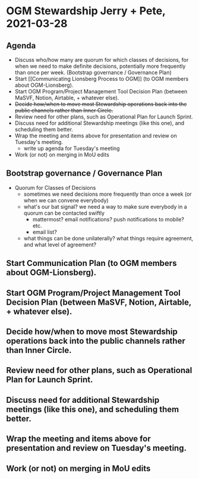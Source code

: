 # OGM Stewardship Jerry + Pete, 2021-03-28

## Agenda
- Discuss who/how many are quorum for which classes of decisions, for when we need to make definite decisions, potentially more frequently than once per week. (Bootstrap governance / Governance Plan)
- Start [[Communicating Lionsberg Process to OGM]] (to OGM members about OGM-Lionsberg).
- Start OGM Program/Project Management Tool Decision Plan (between MaSVF, Notion, Airtable, + whatever else).
- ~~Decide how/when to move most Stewardship operations back into the public channels rather than Inner Circle.~~
- Review need for other plans, such as Operational Plan for Launch Sprint.
- Discuss need for additional Stewardship meetings (like this one), and scheduling them better.
- Wrap the meeting and items above for presentation and review on Tuesday's meeting.
	- write up agenda for Tuesday's meeting
- Work (or not) on merging in MoU edits

## Bootstrap governance / Governance Plan
- Quorum for Classes of Decisions
	- sometimes we need decisions more frequently than once a week (or when we can convene everybody)
	- what's our bat signal? we need a way to make sure everybody in a quorum can be contacted swiftly
		- mattermost? email notifications? push notifications to mobile? etc.
		- email list?
	- what things can be done unilaterally? what things require agreement, and what level of agreement?

## Start Communication Plan (to OGM members about OGM-Lionsberg).
## Start OGM Program/Project Management Tool Decision Plan (between MaSVF, Notion, Airtable, + whatever else).
## Decide how/when to move most Stewardship operations back into the public channels rather than Inner Circle.
## Review need for other plans, such as Operational Plan for Launch Sprint.
## Discuss need for additional Stewardship meetings (like this one), and scheduling them better.
## Wrap the meeting and items above for presentation and review on Tuesday's meeting.
## Work (or not) on merging in MoU edits
